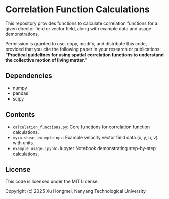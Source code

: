 # Correlation Function Calculations
This repository provides functions to calculate correlation functions for a given director field or vector field, along with example data and usage demonstrations.

Permission is granted to use, copy, modify, and distribute this code, provided that you cite the following paper in your research or publications:  
**"Practical guidelines for using spatial correlation functions to understand the collective motion of living matter."**


## Dependencies
- numpy
- pandas
- scipy


## Contents
- `calculation_functions.py`: Core functions for correlation function calculations.
- `myxo_shear_example.npz`: Example velocity vector field data (x, y, u, v) with units.
- `example_usage.ipynb`: Jupyter Notebook demonstrating step-by-step calculations.



## License
This code is licensed under the MIT License.  

Copyright (c) 2025 Xu Hongmei, Nanyang Technological University  



